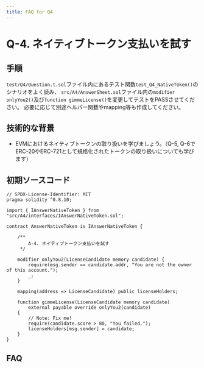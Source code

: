 ```yaml
---
title: FAQ for Q4
---
```


# Q-4. ネイティブトークン支払いを試す


## 手順
`test/Q4/Question.t.sol`ファイル内にあるテスト関数`test_Q4_NativeToken()`のシナリオをよく読み、
`src/A4/AnswerSheet.sol`ファイル内の`modifier onlyYou2()`及び`function gimmeLicense()`を変更してテストをPASSさせてください。
必要に応じて別途ヘルパー関数やmapping等も作成してください。


## 技術的な背景
- EVMにおけるネイティブトークンの取り扱いを学びましょう。（Q-5, Q-6でERC-20やERC-721として規格化されたトークンの取り扱いについても学びます）


## 初期ソースコード
```
// SPDX-License-Identifier: MIT
pragma solidity ^0.8.10;

import { IAnswerNativeToken } from "src/A4/interfaces/IAnswerNativeToken.sol";

contract AnswerNativeToken is IAnswerNativeToken {

    /**
        A-4. ネイティブトークン支払いを試す
     */

    modifier onlyYou2(LicenseCandidate memory candidate) {
        require(msg.sender == candidate.addr, "You are not the owner of this account.");
        _;
    }

    mapping(address => LicenseCandidate) public licenseHolders;

    function gimmeLicense(LicenseCandidate memory candidate)
        external payable override onlyYou2(candidate)
    {
        // Note: Fix me!
        require(candidate.score > 80, "You failed.");
        licenseHolders[msg.sender] = candidate;
    }
}
```


## FAQ
